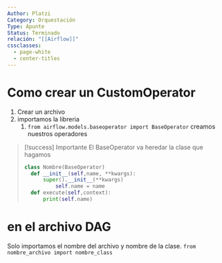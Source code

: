 ```yaml
---
Author: Platzi
Category: Orquestación
Type: Apunte
Status: Terminado
relación: "[[Airflow]]"
cssclasses:
  - page-white
  - center-titles
---
```



# Como crear un CustomOperator

1. Crear un archivo
2. importamos la libreria
	1. `from airflow.models.baseoperator import BaseOperator` creamos nuestros operadores

>[!success] Importante
>El BaseOperator va heredar la clase que hagamos
>```python
>class Nombre(BaseOperator)
>	def __init__(self,name, **kwargs):
>		super().__init__(**kwargs)
>			self.name = name
>	def execute(self,context):
>		print(self.name)
>```

# en el archivo DAG
Solo importamos el nombre del archivo y nombre de la clase.
`from nombre_archivo import nombre_class`
